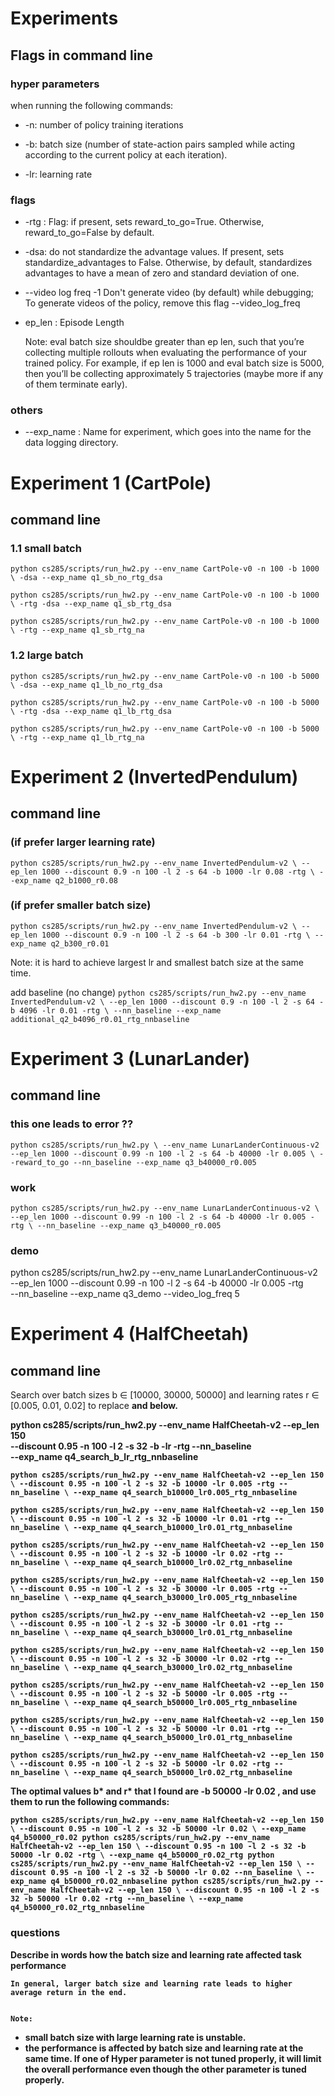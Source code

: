# Experiments 

## Flags in command line
### hyper parameters 
when running the following commands:
- -n: number of policy training iterations

- -b: batch size (number of state-action pairs sampled while acting according to the current policy at each iteration).
- -lr: learning rate

###  flags
- -rtg : Flag: if present, sets reward_to_go=True. Otherwise, reward_to_go=False by default.

- -dsa: do not standardize the advantage values.  If present, sets standardize_advantages to False. Otherwise, by default, standardizes advantages to have a mean of zero and standard deviation of one.

- --video log freq -1 Don't generate video (by default) while debugging; To generate videos of the policy, remove this flag --video_log_freq



- ep_len : Episode Length 
    
    Note: eval batch size shouldbe greater than ep len, such that you’re collecting multiple rollouts when evaluating the performance of your trained policy. For example, if ep len is 1000 and eval batch size is 5000, then you’ll be collecting approximately 5 trajectories (maybe more if any of them terminate early).



### others
- --exp_name : Name for experiment, which goes into the name for the data logging directory.




# Experiment 1 (CartPole)
## command line
### 1.1 small batch
`python cs285/scripts/run_hw2.py --env_name CartPole-v0 -n 100 -b 1000 \
    -dsa --exp_name q1_sb_no_rtg_dsa`
 
`python cs285/scripts/run_hw2.py --env_name CartPole-v0 -n 100 -b 1000 \
    -rtg -dsa --exp_name q1_sb_rtg_dsa`
    
`python cs285/scripts/run_hw2.py --env_name CartPole-v0 -n 100 -b 1000 \
    -rtg --exp_name q1_sb_rtg_na`
### 1.2 large batch   
`python cs285/scripts/run_hw2.py --env_name CartPole-v0 -n 100 -b 5000 \
    -dsa --exp_name q1_lb_no_rtg_dsa`
    
`python cs285/scripts/run_hw2.py --env_name CartPole-v0 -n 100 -b 5000 \
    -rtg -dsa --exp_name q1_lb_rtg_dsa`
    
`python cs285/scripts/run_hw2.py --env_name CartPole-v0 -n 100 -b 5000 \
    -rtg --exp_name q1_lb_rtg_na`
   




# Experiment 2 (InvertedPendulum)
## command line


### (if prefer larger learning rate)
`python cs285/scripts/run_hw2.py --env_name InvertedPendulum-v2 \
--ep_len 1000 --discount 0.9 -n 100 -l 2 -s 64 -b 1000 -lr 0.08 -rtg \
--exp_name q2_b1000_r0.08`

###  (if prefer smaller batch size)
`python cs285/scripts/run_hw2.py --env_name InvertedPendulum-v2 \
--ep_len 1000 --discount 0.9 -n 100 -l 2 -s 64 -b 300 -lr 0.01 -rtg \
--exp_name q2_b300_r0.01`

Note: it is hard to achieve largest lr and smallest batch size at the same time.


add baseline (no change)
`python cs285/scripts/run_hw2.py --env_name InvertedPendulum-v2 \
--ep_len 1000 --discount 0.9 -n 100 -l 2 -s 64 -b 4096 -lr 0.01 -rtg \
--nn_baseline --exp_name additional_q2_b4096_r0.01_rtg_nnbaseline`



# Experiment 3 (LunarLander)
## command line

### this one leads to error ??
`python cs285/scripts/run_hw2.py \
--env_name LunarLanderContinuous-v2 --ep_len 1000
--discount 0.99 -n 100 -l 2 -s 64 -b 40000 -lr 0.005 \
--reward_to_go --nn_baseline --exp_name q3_b40000_r0.005`


### work
`python cs285/scripts/run_hw2.py --env_name LunarLanderContinuous-v2 \
--ep_len 1000 --discount 0.99 -n 100 -l 2 -s 64 -b 40000 -lr 0.005 -rtg \
--nn_baseline --exp_name q3_b40000_r0.005`



### demo
python cs285/scripts/run_hw2.py --env_name LunarLanderContinuous-v2 \
--ep_len 1000 --discount 0.99 -n 100 -l 2 -s 64 -b 40000 -lr 0.005 -rtg \
--nn_baseline --exp_name q3_demo --video_log_freq 5


# Experiment 4 (HalfCheetah)
## command line
Search over batch sizes b ∈ [10000, 30000, 50000]
and learning rates r ∈ [0.005, 0.01, 0.02] to replace <b> and <r> below.
    
python cs285/scripts/run_hw2.py --env_name HalfCheetah-v2 --ep_len 150 \
--discount 0.95 -n 100 -l 2 -s 32 -b <b> -lr <r> -rtg --nn_baseline \
--exp_name q4_search_b<b>_lr<r>_rtg_nnbaseline
    

        
    
`python cs285/scripts/run_hw2.py --env_name HalfCheetah-v2 --ep_len 150 \
--discount 0.95 -n 100 -l 2 -s 32 -b 10000 -lr 0.005 -rtg --nn_baseline \
--exp_name q4_search_b10000_lr0.005_rtg_nnbaseline`
    
    
`python cs285/scripts/run_hw2.py --env_name HalfCheetah-v2 --ep_len 150 \
--discount 0.95 -n 100 -l 2 -s 32 -b 10000 -lr 0.01 -rtg --nn_baseline \
--exp_name q4_search_b10000_lr0.01_rtg_nnbaseline`
    
`python cs285/scripts/run_hw2.py --env_name HalfCheetah-v2 --ep_len 150 \
--discount 0.95 -n 100 -l 2 -s 32 -b 10000 -lr 0.02 -rtg --nn_baseline \
--exp_name q4_search_b10000_lr0.02_rtg_nnbaseline`
    
    
    
    
`python cs285/scripts/run_hw2.py --env_name HalfCheetah-v2 --ep_len 150 \
--discount 0.95 -n 100 -l 2 -s 32 -b 30000 -lr 0.005 -rtg --nn_baseline \
--exp_name q4_search_b30000_lr0.005_rtg_nnbaseline`
    
    
`python cs285/scripts/run_hw2.py --env_name HalfCheetah-v2 --ep_len 150 \
--discount 0.95 -n 100 -l 2 -s 32 -b 30000 -lr 0.01 -rtg --nn_baseline \
--exp_name q4_search_b30000_lr0.01_rtg_nnbaseline`
    
`python cs285/scripts/run_hw2.py --env_name HalfCheetah-v2 --ep_len 150 \
--discount 0.95 -n 100 -l 2 -s 32 -b 30000 -lr 0.02 -rtg --nn_baseline \
--exp_name q4_search_b30000_lr0.02_rtg_nnbaseline`

    
    
    
    
`python cs285/scripts/run_hw2.py --env_name HalfCheetah-v2 --ep_len 150 \
--discount 0.95 -n 100 -l 2 -s 32 -b 50000 -lr 0.005 -rtg --nn_baseline \
--exp_name q4_search_b50000_lr0.005_rtg_nnbaseline`
    
    
`python cs285/scripts/run_hw2.py --env_name HalfCheetah-v2 --ep_len 150 \
--discount 0.95 -n 100 -l 2 -s 32 -b 50000 -lr 0.01 -rtg --nn_baseline \
--exp_name q4_search_b50000_lr0.01_rtg_nnbaseline`
    
`python cs285/scripts/run_hw2.py --env_name HalfCheetah-v2 --ep_len 150 \
--discount 0.95 -n 100 -l 2 -s 32 -b 50000 -lr 0.02 -rtg --nn_baseline \
--exp_name q4_search_b50000_lr0.02_rtg_nnbaseline`

    
    
    

The optimal values b* and r* that I found are -b 50000 -lr 0.02 , and use them to run the following commands:
    
    
`python cs285/scripts/run_hw2.py --env_name HalfCheetah-v2 --ep_len 150 \
--discount 0.95 -n 100 -l 2 -s 32 -b 50000 -lr 0.02 \
--exp_name q4_b50000_r0.02
python cs285/scripts/run_hw2.py --env_name HalfCheetah-v2 --ep_len 150 \
--discount 0.95 -n 100 -l 2 -s 32 -b 50000 -lr 0.02 -rtg \
--exp_name q4_b50000_r0.02_rtg
python cs285/scripts/run_hw2.py --env_name HalfCheetah-v2 --ep_len 150 \
--discount 0.95 -n 100 -l 2 -s 32 -b 50000 -lr 0.02 --nn_baseline \
--exp_name q4_b50000_r0.02_nnbaseline
python cs285/scripts/run_hw2.py --env_name HalfCheetah-v2 --ep_len 150 \
--discount 0.95 -n 100 -l 2 -s 32 -b 50000 -lr 0.02 -rtg --nn_baseline \
--exp_name q4_b50000_r0.02_rtg_nnbaseline`


    
### questions
Describe in words how the batch size and learning rate affected task performance
    
    In general, larger batch size and learning rate leads to higher average return in the end.
    
    
    Note: 
- small batch size with large learning rate is unstable.
- the performance is affected by batch size and learning rate at the same time. If one of Hyper parameter is not tuned properly, it will limit the overall performance even though the other parameter is tuned properly.
 
       
  
